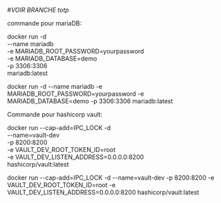 #*VOIR BRANCHE totp*

commande pour mariaDB:

docker run -d \
  --name mariadb \
  -e MARIADB_ROOT_PASSWORD=yourpassword \
  -e MARIADB_DATABASE=demo \
  -p 3306:3306 \
  mariadb:latest

  docker run -d --name mariadb -e MARIADB_ROOT_PASSWORD=yourpassword -e MARIADB_DATABASE=demo -p 3306:3306 mariadb:latest

Commande pour hashicorp vault:

docker run --cap-add=IPC_LOCK -d \
  --name=vault-dev \
  -p 8200:8200 \
  -e VAULT_DEV_ROOT_TOKEN_ID=root \
  -e VAULT_DEV_LISTEN_ADDRESS=0.0.0.0:8200 \
  hashicorp/vault:latest

docker run --cap-add=IPC_LOCK -d --name=vault-dev -p 8200:8200 -e VAULT_DEV_ROOT_TOKEN_ID=root -e VAULT_DEV_LISTEN_ADDRESS=0.0.0.0:8200 hashicorp/vault:latest
